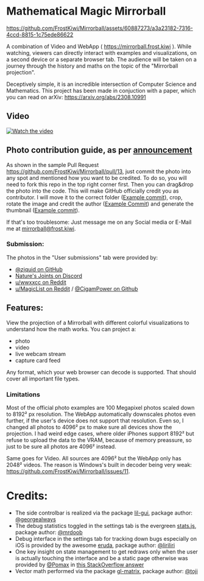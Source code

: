 # Mathematical Magic Mirrorball
https://github.com/FrostKiwi/Mirrorball/assets/60887273/a3a23182-7316-4ccd-8815-1c75ede86622


A combination of Video and WebApp ( https://mirrorball.frost.kiwi ). While watching, viewers can directly interact with examples and visualizations, on a second device or a separate browser tab.
The audience will be taken on a journey through the history and maths on the topic of the "Mirrorball projection".

Deceptively simple, it is an incredible intersection of Computer Science and Mathematics. This project has been made in conjuction with a paper, which you can read on arXiv: https://arxiv.org/abs/2308.10991


## Video
[![Watch the video](https://img.youtube.com/vi/rJPKTCdk-WI/0.jpg)](https://www.youtube.com/watch?v=rJPKTCdk-WI)

## Photo contribution guide, as per [announcement](https://youtu.be/rJPKTCdk-WI?t=1822)
As shown in the sample Pull Request https://github.com/FrostKiwi/Mirrorball/pull/13, just commit the photo into any spot and mentioned how you want to be credited. To do so, you will need to fork this repo in the top right corner first. Then you can drag&drop the photo into the code. This will make GitHub officially credit you as contributor. I will move it to the correct folder ([Example commit](https://github.com/FrostKiwi/Mirrorball/commit/fc696841a197b9f00680e48aa3a2fbd5eec38d4b)), crop, rotate the image and credit the author ([Example Commit](https://github.com/FrostKiwi/Mirrorball/commit/425070687f39233e1583a73c37c2872e4ef9cbee)) and generate the thumbnail ([Example commit](https://github.com/FrostKiwi/Mirrorball/commit/e66261f7d8b7e00373bb9fd14e14ae6c9e90fc53)).

If that's too troublesome: Just message me on any Social media or E-Mail me at mirrorball@frost.kiwi.
### Submission:
The photos in the "User submissions" tab were provided by:
 * [@zjquid on GitHub](https://github.com/zjquid)
 * [Nature's Joints on Discord](https://discordapp.com/users/1142199521930137713)
 * [u/wwxxcc on Reddit](https://www.reddit.com/user/wwxxcc)
 * [u/MagicList on Reddit](https://www.reddit.com/user/MagicList/) / [@CigamPower on Github](https://github.com/CigamPower/)

## Features:

View the projection of a Mirrorball with different colorful visualizations to understand how the math works. You can project a:
 * photo
 * video
 * live webcam stream
 * capture card feed

Any format, which your web browser can decode is supported. That should cover all important file types.

### Limitations
Most of the official photo examples are 100 Megapixel photos scaled down to 8192² px resolution. The WebApp automatically downscales photos even further, if the user's device does not support that resolution. Even so, I changed all photos to 4096² px to make sure all devices show the projection. I had weird edge cases, where older iPhones support 8192² but refuse to upload the data to the VRAM, because of memory preassure, so just to be sure all photos are 4096² instead.

Same goes for Video. All sources are 4096² but the WebApp only has 2048² videos. The reason is Windows's built in decoder being very weak: https://github.com/FrostKiwi/Mirrorball/issues/11.

# Credits:
 * The side controlbar is realized via the package [lil-gui](https://github.com/georgealways/lil-gui), package author: [@georgealways](https://github.com/georgealways)
 * The debug statistics toggled in the settings tab is the evergreen [stats.js](https://github.com/mrdoob/stats.js), package author: [@mrdoob](https://github.com/mrdoob)
 * Debug interface in the settings tab for tracking down bugs especially on iOS is provided by the awesome [eruda](https://github.com/liriliri/eruda), package author: [@liriliri](https://github.com/liriliri)
 * One key insight on state management to get redraws only when the user is actually touching the interface and be a static page otherwise was provided by [@Pomax](https://github.com/Pomax) in [this StackOverflow answer](https://stackoverflow.com/a/76633986/6240779)
 * Vector math performed via the package [gl-matrix](https://github.com/toji/gl-matrix), package author: [@toji](https://github.com/toji)

